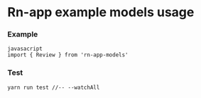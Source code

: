# Rn-app example models usage

### Example
```
javasacript
import { Review } from 'rn-app-models'
```

### Test
```
yarn run test //-- --watchAll

```
